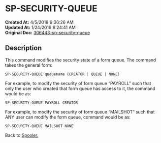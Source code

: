 # SP-SECURITY-QUEUE

**Created At:** 4/5/2018 9:36:26 AM  
**Updated At:** 1/24/2019 8:24:41 AM  
**Original Doc:** [306443-sp-security-queue](https://docs.jbase.com/44205-spooler/306443-sp-security-queue)  


## Description 

This command modifies the security state of a form queue. The command takes the general form:

```
SP-SECURITY-QUEUE queuename (CREATOR | QUEUE | NONE)
```

For example, to modify the security of form queue “PAYROLL” such that only the user who created that form queue has access to it, the command would be as:

```
SP-SECURITY-QUEUE PAYROLL CREATOR
```

For example, to modify the security of form queue “MAILSHOT” such that ANY user can modify the form queue, command would be as:

```
SP-SECURITY-QUEUE MAILSHOT NONE
```



Back to [Spooler.](jbase-spooler)

